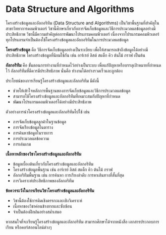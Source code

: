 # Data Structure and Algorithms
โครงสร้างข้อมูลและอัลกอริทึม (Data Structure and Algorithms) เป็นวิชาพื้นฐานที่สำคัญในสาขาวิทยาการคอมพิวเตอร์ วิชานี้ศึกษาเกี่ยวกับการจัดเก็บข้อมูลและวิธีการประมวลผลข้อมูลอย่างมีประสิทธิภาพ วิชานี้มีความสำคัญต่อการพัฒนาโปรแกรมคอมพิวเตอร์ เนื่องจากโปรแกรมคอมพิวเตอร์ทุกโปรแกรมจำเป็นต้องใช้โครงสร้างข้อมูลและอัลกอริทึมในการประมวลผลข้อมูล

**โครงสร้างข้อมูล** คือ วิธีการจัดเก็บข้อมูลอย่างเป็นระเบียบ เพื่อให้สามารถเข้าถึงข้อมูลได้อย่างมีประสิทธิภาพ โครงสร้างข้อมูลที่นิยมใช้กัน เช่น อาร์เรย์ ลิสต์ สแต็ก คิว ต้นไม้ กราฟ เป็นต้น

**อัลกอริทึม** คือ ขั้นตอนการทำงานที่กำหนดไว้อย่างเป็นระบบ เพื่อแก้ปัญหาหรือบรรลุเป้าหมายที่กำหนดไว้ อัลกอริทึมที่ดีควรมีประสิทธิภาพ นั่นคือ ทำงานได้อย่างรวดเร็วและถูกต้อง

ประโยชน์ของการเรียนรู้โครงสร้างข้อมูลและอัลกอริทึม มีดังนี้

* ช่วยให้เข้าใจหลักการพื้นฐานของการจัดเก็บข้อมูลและวิธีการประมวลผลข้อมูล
* สามารถใช้โครงสร้างข้อมูลและอัลกอริทึมที่เหมาะสมกับปัญหาที่กำหนด
* พัฒนาโปรแกรมคอมพิวเตอร์ได้อย่างมีประสิทธิภาพ

ตัวอย่างการนำโครงสร้างข้อมูลและอัลกอริทึมไปใช้ เช่น

* การจัดเก็บข้อมูลลูกค้าในฐานข้อมูล
* การจัดเรียงข้อมูลในตาราง
* การค้นหาข้อมูลในรายการ
* การประมวลผลข้อความ
* การเล่นเกม

**เนื้อหาหลักของวิชาโครงสร้างข้อมูลและอัลกอริทึม**

* ข้อมูลเบื้องต้นเกี่ยวกับโครงสร้างข้อมูลและอัลกอริทึม
* โครงสร้างข้อมูลพื้นฐาน เช่น อาร์เรย์ ลิสต์ สแต็ก คิว ต้นไม้ กราฟ
* อัลกอริทึมพื้นฐาน เช่น การค้นหา การเรียงลำดับ การหาเส้นทางที่สั้นที่สุด
* การวิเคราะห์ประสิทธิภาพของอัลกอริทึม

**ข้อควรระวังในการเรียนวิชาโครงสร้างข้อมูลและอัลกอริทึม**

* วิชานี้ต้องใช้การคิดเชิงตรรกะและเชิงวิเคราะห์
* เนื้อหาของวิชาค่อนข้างยากและซับซ้อน
* จำเป็นต้องฝึกฝนอย่างสม่ำเสมอ

หากสนใจที่จะเรียนรู้โครงสร้างข้อมูลและอัลกอริทึม สามารถศึกษาได้จากหนังสือ เอกสารประกอบการเรียน หรือคอร์สออนไลน์ต่างๆ
